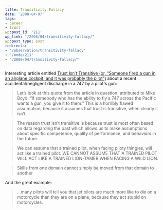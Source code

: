 ```yaml
---
title: Transitivity Fallacy
date: '2008-04-07'
tags:
- career
- trust
wp:post_id: '211'
wp_link: "/2008/04/transitivity-fallacy/"
wp:post_type: post
redirects:
- "/observation/transitivity-fallacy"
- "/node/211"
- "/2008/04/transitivity-fallacy/"
---
```


Interesting article entitled [Trust Isn’t Transitive (or, “Someone fired a gun in an airplane cockpit, and it was probably the pilot”)](http://peternbiddle.wordpress.com/2008/03/26/trust-isnt-transitive-or-someone-fired-a-gun-in-an-airplane-cockpit-and-it-was-probably-the-pilot/) about a recent accidental/negligent discharge in a 747 by a pilot's gun:

>

> Let’s look at this quote from the article in question, attributed to Mike Boyd: “if somebody who has the ability to fly a 747 across the Pacific wants a gun, you give it to them.” This is a horribly flawed assumption, because it assumes that trust is transitive, when clearly it isn’t.

>

> The reason trust isn’t transitive is because trust is most often based on data regarding the past which allows us to make assumptions about specific competence, quality of performance, and behaviors in the future.

>

> We can assume that a trained pilot, when facing piloty thingies, will act like a trained pilot. WE CANNOT ASSUME THAT A TRAINED PILOT WILL ACT LIKE A TRAINED LION-TAMER WHEN FACING A WILD LION.

>

> Skills from one domain cannot simply be moved from that domain to another

>

And the great example:

>

> ...many pilots will tell you that jet pilots are much more like to die on a motorcycle than they are on a plane, because they act stupid on motorcycles.

>
